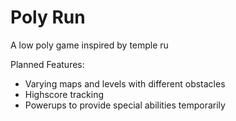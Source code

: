 # Poly Run
A low poly game inspired by temple ru

Planned Features:
- Varying maps and levels with different obstacles
- Highscore tracking
- Powerups to provide special abilities temporarily
  

